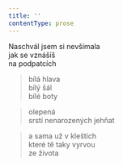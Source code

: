```yaml
---
title: ''
contentType: prose
---
```


  

Naschvál jsem si nevšímala  
jak se vznášíš  
na podpatcích

> bílá hlava  
> bílý šál  
> bílé boty

> olepená  
> srstí nenarozených jehňat

> a sama už v kleštích  
> které tě taky vyrvou  
> ze života

